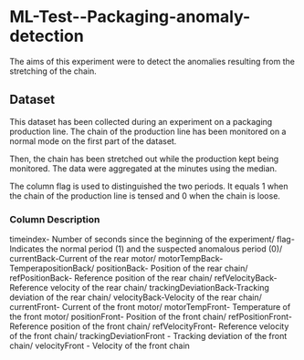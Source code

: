 # ML-Test--Packaging-anomaly-detection

The aims of this experiment were to detect the anomalies resulting from the stretching of the chain.

## Dataset 

This dataset has been collected during an experiment on a packaging production line. The chain of the production line has been monitored on a normal mode on the first part of the dataset.

Then, the chain has been stretched out while the production kept being monitored. The data were aggregated at the minutes using the median.

The column flag is used to distinguished the two periods. It equals 1 when the chain of the production line is tensed and 0 when the chain is loose.

### Column Description 

timeindex- Number of seconds since the beginning of the experiment/
flag- Indicates the normal period (1) and the suspected anomalous period (0)/
currentBack-Current of the rear motor/
motorTempBack-TemperapositionBack/
positionBack- Position of the rear chain/
refPositionBack- Reference position of the rear chain/
refVelocityBack- Reference velocity of the rear chain/
trackingDeviationBack-Tracking deviation of the rear chain/
velocityBack-Velocity of the rear chain/
currentFront- Current of the front motor/
motorTempFront- Temperature of the front motor/
positionFront- Position of the front chain/
refPositionFront-Reference position of the front chain/
refVelocityFront- Reference velocity of the front chain/
trackingDeviationFront - Tracking deviation of the front chain/
velocityFront - Velocity of the front chain

